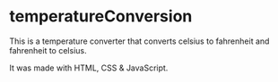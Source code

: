 # temperatureConversion

This is a temperature converter that converts celsius to fahrenheit and fahrenheit to celsius.

It was made with HTML, CSS & JavaScript.

